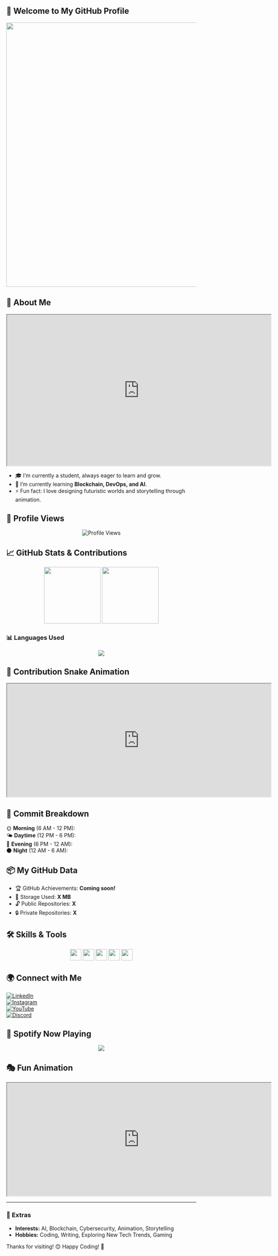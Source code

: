 ## 👋 Welcome to My GitHub Profile

<p align="center">
  <img src="https://github.com/bvthz5/bvthz5/blob/main/name/welcome/w_index.html" width="700">
</p>

## 🚀 About Me

<p align="center">
  <iframe src="https://raw.githack.com/bvthz5/bvthz5/main/name/index.html" width="700" height="400"></iframe>
</p>

- 🎓 I’m currently a student, always eager to learn and grow.
- 🌱 I’m currently learning **Blockchain, DevOps, and AI**.
- ⚡ Fun fact: I love designing futuristic worlds and storytelling through animation.

## 👀 Profile Views

<p align="center">
  <img src="https://komarev.com/ghpvc/?username=bvthz5&label=Profile%20Views&color=blue&style=flat" alt="Profile Views">
</p>

<!-- ## 🔥 GitHub Contribution Grid Animation

<p align="center">
  <img src="assets/animation.svg" alt="GitHub Contribution Animation" width="700">
</p> -->

## 📈 GitHub Stats & Contributions

<p align="center">
  <img src="https://github-readme-stats.vercel.app/api?username=bvthz5&show_icons=true&theme=radical" height="150">
  <img src="https://github-readme-streak-stats.herokuapp.com/?user=bvthz5&theme=radical" height="150">
</p>

### 📊 Languages Used

<p align="center">
  <img src="https://github-readme-stats.vercel.app/api/top-langs/?username=bvthz5&layout=compact&theme=radical">
</p>

## 🐍 Contribution Snake Animation

<p align="center">
  <iframe src="https://raw.githack.com/bvthz5/bvthz5/main/snake-animation/index.html" width="700" height="300"></iframe>
</p>

## 📅 Commit Breakdown

🌞 **Morning** (6 AM - 12 PM):  
🌤 **Daytime** (12 PM - 6 PM):  
🌙 **Evening** (6 PM - 12 AM):  
🌑 **Night** (12 AM - 6 AM):  

## 📦 My GitHub Data

- 🏆 GitHub Achievements: **Coming soon!**
- 📂 Storage Used: **X MB**
- 🔓 Public Repositories: **X**
- 🔒 Private Repositories: **X**

## 🛠 Skills & Tools

<p align="center">
  <img src="https://cdn.jsdelivr.net/gh/devicons/devicon/icons/javascript/javascript-original.svg" height="30" />
  <img src="https://cdn.jsdelivr.net/gh/devicons/devicon/icons/react/react-original.svg" height="30" />
  <img src="https://cdn.jsdelivr.net/gh/devicons/devicon/icons/python/python-original.svg" height="30" />
  <img src="https://cdn.jsdelivr.net/gh/devicons/devicon/icons/jenkins/jenkins-original.svg" height="30" />
  <img src="https://cdn.jsdelivr.net/gh/devicons/devicon/icons/figma/figma-original.svg" height="30" />
</p>

## 🌍 Connect with Me

[![LinkedIn](https://img.shields.io/badge/LinkedIn-0077B5?style=for-the-badge&logo=linkedin)](https://www.linkedin.com/in/binil-vincent-b150aa187)  
[![Instagram](https://img.shields.io/badge/Instagram-E4405F?style=for-the-badge&logo=instagram)](https://www.instagram.com/b_nil__thaz)  
[![YouTube](https://img.shields.io/badge/YouTube-FF0000?style=for-the-badge&logo=youtube)](https://youtube.com/@treasuretoons-5)  
[![Discord](https://img.shields.io/badge/Discord-5865F2?style=for-the-badge&logo=discord)](https://discord.gg/rVdFFxfG)

## 🎵 Spotify Now Playing

<p align="center">
  <img src="https://spotify-now-playing-widget.vercel.app/api/now-playing?theme=dark&scan=true&rainbow=true">
</p>

## 🎭 Fun Animation

<p align="center">
  <iframe src="https://raw.githack.com/bvthz5/bvthz5/main/flamingo/index.html" width="700" height="300"></iframe>
</p>

---

### 🚀 Extras

- **Interests:** AI, Blockchain, Cybersecurity, Animation, Storytelling
- **Hobbies:** Coding, Writing, Exploring New Tech Trends, Gaming

Thanks for visiting! 😊 Happy Coding! 🚀

